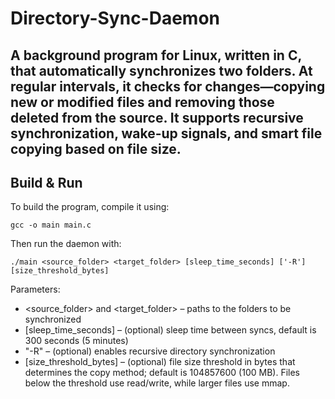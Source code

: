 # Directory-Sync-Daemon
A background program for Linux, written in C, that automatically synchronizes two folders. At regular intervals, it checks for changes—copying new or modified files and removing those deleted from the source. It supports recursive synchronization, wake-up signals, and smart file copying based on file size.
---
## Build & Run
To build the program, compile it using:
```
gcc -o main main.c
```
Then run the daemon with:
```
./main <source_folder> <target_folder> [sleep_time_seconds] ['-R'] [size_threshold_bytes]
```
Parameters:
- <source_folder> and <target_folder> – paths to the folders to be synchronized
- [sleep_time_seconds] – (optional) sleep time between syncs, default is 300 seconds (5 minutes)
- "-R" – (optional) enables recursive directory synchronization
- [size_threshold_bytes] – (optional) file size threshold in bytes that determines the copy method; default is 104857600 (100 MB).
Files below the threshold use read/write, while larger files use mmap.
